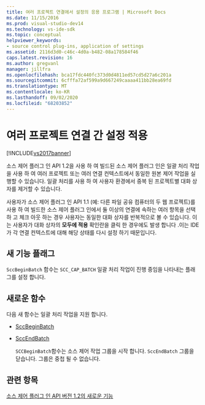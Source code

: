 ```yaml
---
title: 여러 프로젝트 연결에서 설정의 응용 프로그램 | Microsoft Docs
ms.date: 11/15/2016
ms.prod: visual-studio-dev14
ms.technology: vs-ide-sdk
ms.topic: conceptual
helpviewer_keywords:
- source control plug-ins, application of settings
ms.assetid: 2116d3d0-c46c-4d0a-b482-08a178584f46
caps.latest.revision: 16
ms.author: gregvanl
manager: jillfra
ms.openlocfilehash: bca17fdc440fc373d0d4811ed57cd5d27a6c201a
ms.sourcegitcommit: 6cfffa72af599a9d667249caaaa411bb28ea69fd
ms.translationtype: MT
ms.contentlocale: ko-KR
ms.lasthandoff: 09/02/2020
ms.locfileid: "68203852"
---
```

# <a name="application-of-settings-across-multiple-project-connections"></a>여러 프로젝트 연결 간 설정 적용
[!INCLUDE[vs2017banner](../../includes/vs2017banner.md)]

소스 제어 플러그 인 API 1.2을 사용 하 여 빌드된 소스 제어 플러그 인은 일괄 처리 작업을 사용 하 여 여러 프로젝트 또는 여러 연결 컨텍스트에서 동일한 원본 제어 작업을 실행할 수 있습니다. 일괄 처리를 사용 하 여 사용자 환경에서 중복 된 프로젝트별 대화 상자를 제거할 수 있습니다.  
  
 사용자가 소스 제어 플러그 인 API 1.1 (예: 다른 파일 공유 컴퓨터의 두 웹 프로젝트)를 사용 하 여 빌드한 소스 제어 플러그 인에서 둘 이상의 연결에 속하는 여러 항목을 선택 하 고 체크 아웃 하는 경우 사용자는 동일한 대화 상자를 반복적으로 볼 수 있습니다. 이는 사용자가 대화 상자의 **모두에 적용** 확인란을 클릭 한 경우에도 발생 합니다 .이는 IDE가 각 연결 컨텍스트에 대해 해당 상태를 다시 설정 하기 때문입니다.  
  
## <a name="new-capability-flag"></a>새 기능 플래그  
 `SccBeginBatch` 함수는 `SCC_CAP_BATCH` 일괄 처리 작업이 진행 중임을 나타내는 플래그를 설정 합니다.  
  
## <a name="new-functions"></a>새로운 함수  
 다음 새 함수는 일괄 처리 작업을 지원 합니다.  
  
- [SccBeginBatch](../../extensibility/sccbeginbatch-function.md)  
  
- [SccEndBatch](../../extensibility/sccendbatch-function.md)  
  
  `SCCBeginBatch`함수는 소스 제어 작업 그룹을 시작 합니다. `SccEndBatch` 그룹을 닫습니다. 그룹은 중첩 될 수 없습니다.  
  
## <a name="see-also"></a>관련 항목  
 [소스 제어 플러그 인 API 버전 1.2의 새로운 기능](../../extensibility/internals/what-s-new-in-the-source-control-plug-in-api-version-1-2.md)
